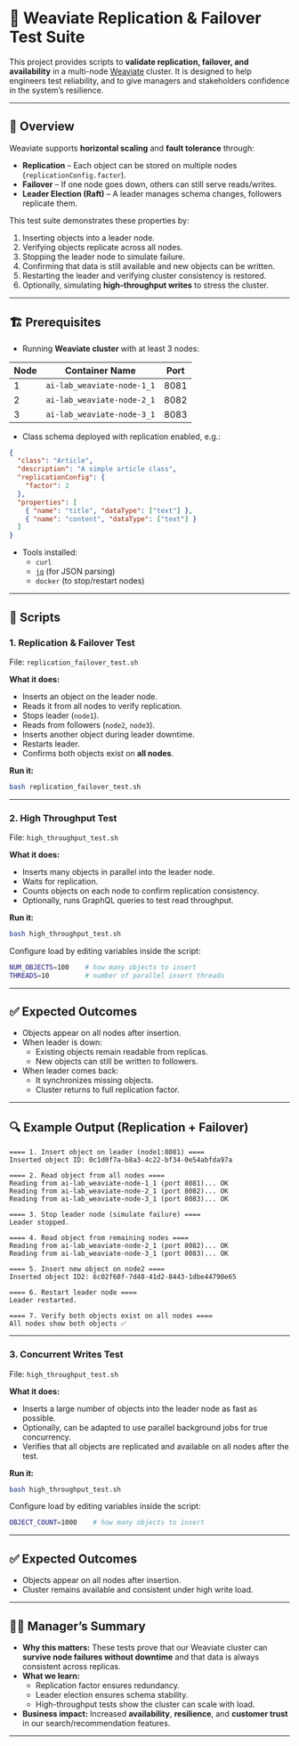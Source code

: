 # 📖 Weaviate Replication & Failover Test Suite

This project provides scripts to **validate replication, failover, and availability** in a multi-node [Weaviate](https://weaviate.io) cluster. It is designed to help engineers test reliability, and to give managers and stakeholders confidence in the system’s resilience.

---

## 🚀 Overview

Weaviate supports **horizontal scaling** and **fault tolerance** through:

- **Replication** – Each object can be stored on multiple nodes (`replicationConfig.factor`).
- **Failover** – If one node goes down, others can still serve reads/writes.
- **Leader Election (Raft)** – A leader manages schema changes, followers replicate them.

This test suite demonstrates these properties by:

1. Inserting objects into a leader node.  
2. Verifying objects replicate across all nodes.  
3. Stopping the leader node to simulate failure.  
4. Confirming that data is still available and new objects can be written.  
5. Restarting the leader and verifying cluster consistency is restored.  
6. Optionally, simulating **high-throughput writes** to stress the cluster.  

---

## 🏗️ Prerequisites

- Running **Weaviate cluster** with at least 3 nodes:  

| Node | Container Name                     | Port  |
|------|------------------------------------|-------|
| 1    | `ai-lab_weaviate-node-1_1`         | 8081  |
| 2    | `ai-lab_weaviate-node-2_1`         | 8082  |
| 3    | `ai-lab_weaviate-node-3_1`         | 8083  |

- Class schema deployed with replication enabled, e.g.:

```json
{
  "class": "Article",
  "description": "A simple article class",
  "replicationConfig": {
    "factor": 2
  },
  "properties": [
    { "name": "title", "dataType": ["text"] },
    { "name": "content", "dataType": ["text"] }
  ]
}
```

- Tools installed:
  - `curl`
  - [`jq`](https://stedolan.github.io/jq/) (for JSON parsing)
  - `docker` (to stop/restart nodes)

---

## 📜 Scripts

### 1. Replication & Failover Test
File: `replication_failover_test.sh`

**What it does:**
- Inserts an object on the leader node.
- Reads it from all nodes to verify replication.
- Stops leader (`node1`).
- Reads from followers (`node2`, `node3`).
- Inserts another object during leader downtime.
- Restarts leader.
- Confirms both objects exist on **all nodes**.

**Run it:**
```bash
bash replication_failover_test.sh
```

---

### 2. High Throughput Test
File: `high_throughput_test.sh`

**What it does:**
- Inserts many objects in parallel into the leader node.
- Waits for replication.
- Counts objects on each node to confirm replication consistency.
- Optionally, runs GraphQL queries to test read throughput.

**Run it:**
```bash
bash high_throughput_test.sh
```

Configure load by editing variables inside the script:
```bash
NUM_OBJECTS=100    # how many objects to insert
THREADS=10         # number of parallel insert threads
```

---

## ✅ Expected Outcomes

- Objects appear on all nodes after insertion.  
- When leader is down:
  - Existing objects remain readable from replicas.  
  - New objects can still be written to followers.  
- When leader comes back:
  - It synchronizes missing objects.  
  - Cluster returns to full replication factor.  

---

## 🔍 Example Output (Replication + Failover)

```text
==== 1. Insert object on leader (node1:8081) ====
Inserted object ID: 0c1d0f7a-b8a3-4c22-bf34-0e54abfda97a

==== 2. Read object from all nodes ====
Reading from ai-lab_weaviate-node-1_1 (port 8081)... OK
Reading from ai-lab_weaviate-node-2_1 (port 8082)... OK
Reading from ai-lab_weaviate-node-3_1 (port 8083)... OK

==== 3. Stop leader node (simulate failure) ====
Leader stopped.

==== 4. Read object from remaining nodes ====
Reading from ai-lab_weaviate-node-2_1 (port 8082)... OK
Reading from ai-lab_weaviate-node-3_1 (port 8083)... OK

==== 5. Insert new object on node2 ====
Inserted object ID2: 6c02f68f-7d48-41d2-8443-1dbe44790e65

==== 6. Restart leader node ====
Leader restarted.

==== 7. Verify both objects exist on all nodes ====
All nodes show both objects ✅
```

---

### 3. Concurrent Writes Test
File: `high_throughput_test.sh`

**What it does:**
- Inserts a large number of objects into the leader node as fast as possible.
- Optionally, can be adapted to use parallel background jobs for true concurrency.
- Verifies that all objects are replicated and available on all nodes after the test.

**Run it:**
```bash
bash high_throughput_test.sh
```

Configure load by editing variables inside the script:
```bash
OBJECT_COUNT=1000    # how many objects to insert
```

---

## ✅ Expected Outcomes

- Objects appear on all nodes after insertion.
- Cluster remains available and consistent under high write load.


---


## 🧑‍💼 Manager’s Summary

- **Why this matters:** These tests prove that our Weaviate cluster can **survive node failures without downtime** and that data is always consistent across replicas.  
- **What we learn:**  
  - Replication factor ensures redundancy.  
  - Leader election ensures schema stability.  
  - High-throughput tests show the cluster can scale with load.  
- **Business impact:** Increased **availability**, **resilience**, and **customer trust** in our search/recommendation features.  

--- 
